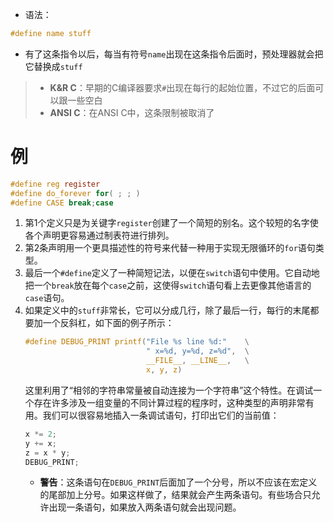 - 语法：
```c
#define name stuff
```
- 有了这条指令以后，每当有符号`name`出现在这条指令后面时，预处理器就会把它替换成`stuff`
> - **K&R C**：早期的C编译器要求`#`出现在每行的起始位置，不过它的后面可以跟一些空白
> - **ANSI C**：在ANSI C中，这条限制被取消了

# 例
```c
#define reg register
#define do_forever for( ; ; )
#define CASE break;case
```
1. 第1个定义只是为关键字`register`创建了一个简短的别名。这个较短的名字使各个声明更容易通过制表符进行排列。
2. 第2条声明用一个更具描述性的符号来代替一种用于实现无限循环的`for`语句类型。
3. 最后一个`#define`定义了一种简短记法，以便在`switch`语句中使用。它自动地把一个`break`放在每个`case`之前，这使得`switch`语句看上去更像其他语言的`case`语句。
4. 如果定义中的`stuff`非常长，它可以分成几行，除了最后一行，每行的末尾都要加一个反斜杠，如下面的例子所示：
    ```c
    #define DEBUG_PRINT printf("File %s line %d:"    \
                               " x=%d, y=%d, z=%d",  \
                               __FILE__, __LINE__,   \
                               x, y, z)
    ```
    这里利用了“相邻的字符串常量被自动连接为一个字符串”这个特性。在调试一个存在许多涉及一组变量的不同计算过程的程序时，这种类型的声明非常有用。我们可以很容易地插入一条调试语句，打印出它们的当前值：
    ```c
    x *= 2;
    y += x;
    z = x * y;
    DEBUG_PRINT;
    ```
    - **警告**：这条语句在`DEBUG_PRINT`后面加了一个分号，所以不应该在宏定义的尾部加上分号。如果这样做了，结果就会产生两条语句。有些场合只允许出现一条语句，如果放入两条语句就会出现问题。